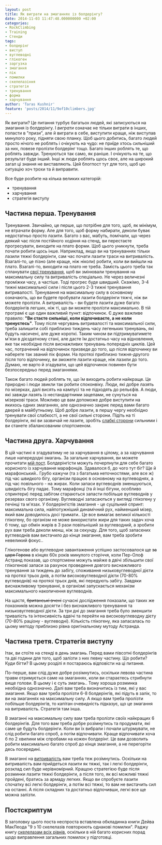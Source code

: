```yaml
---
layout: post
title: Як виграти на змаганнях із болдерінгу?
date: 2014-11-03 11:47:48.000000000 +02:00
categories:
- RockClimbing
- Training
- Стенди
tags:
- болдерінг
- виступ
- вуглеводні
- глікоген
- заргузка
- змагання
- пік
- помилки
- скелелазіння
- стратегія
- тренування
- форма
- харчування
author: 'Taras Kushnir'
feature: 'posts/2014/11/9of10climbers.jpg'
---
```


Як виграти? Це питання турбує багатьох людей, які записуються на змагання із болдерінгу. І <em>виграти</em> означає не тільки виграти в інших, попасти в "призи", але й виграти в себе, виступити краще, ніж виступав минулого року, підняти свою планку. Щоб цього добитись, багато людей просто нічого не роблять і очікують на чудо: не приїде хтось сильніший за них, повезе пролізти болдерінг тощо. Багато інших роблять те, що роблять завжди. Тренуються так само, як раніше. І очікують на те, що результат буде інший. Інші ж люди роблять щось своє, але на широкий загал ці знання не виставляють. Цей блогпост тут для того, щоб цю ситуацію хоч трохи та й виправити.

Все буде розбите на кілька великих категорій:
<ul>
<li>тренування</li>
<li>харчування</li>
<li>стратегія виступу</li>
</ul>
<h2><!--more--></h2>
<h2>Частина перша. Тренування</h2>

Тренування. Звичайно, це перше, що потрібне для того, щоб, як мінімум, не втрачати форму. Але для того, щоб форму набирати, деколи буває недостатньо просто лазити. Багато з вас, мабуть, помічали, що через деякий час після постійного ходіння на стенд, ви перестаєте прогресувати, виходите на плато форми. Щоб цього уникнути, треба почати робити щось інше. Наприклад, якщо ви на тренуваннях тільки лазили тяжкі болдерінги, сам час почати лазити траси на витривалість. Взагалі-то, це пізно (але краще, ніж ніколи) робити, коли ви вийшли на плато. Взагалі-то, виходити на плато не треба. Замість цього треба так спланувати <a title="Вправи для тренувань по скелелазінню" href="http://jamming.com.ua/%d0%b2%d0%bf%d1%80%d0%b0%d0%b2%d0%b8-%d0%b4%d0%bb%d1%8f-%d1%82%d1%80%d0%b5%d0%bd%d1%83%d0%b2%d0%b0%d0%bd%d1%8c-%d0%bf%d0%be-%d1%81%d0%ba%d0%b5%d0%bb%d0%b5%d0%bb%d0%b0%d0%b7%d1%96%d0%bd%d0%bd%d1%8e/" target="_blank" rel="noopener noreferrer">свої тренування</a>, щоб ви змінювали тренування на максимальну силу та витривалість спеціально. Не через величезні проміжки часу, а частіше. Тоді прогрес буде швидший. Скажімо, 3-4 тижні максимальної сили і після цього 2-3 тижні тренування витривалості. Тренування на максимальну силу в основному означають, що ви будете пробувати лазити болдерінги тяжчі, ніж ви можете пролізти. А витривалість - ви будете лазити дуже багато болдерінгів легших, ніж ті, що ви можете пролізти максимально. В тій програмі є ще один важливий пункт: відпочинок. Є дуже важливе правило: <strong>"Ви стаєте сильніші, коли відпочиваєте, а не коли тренуєтесь"</strong>. Тому після чергувань витривалості та максимальної сили, треба залишити собі приблизно тиждень часу легеньких тренувань, які будуть насичені, але дуже короткі. Таким чином ви підтримуватимете м'язи в дієздатному стані, але дасте їм достатньо часу на відновлення, яке так необхідне після виснажливих тренувань попередніх циклів. Цей час, потрачений на відпочинок призведе до того, що після відпочинку ви наберете так званий пік форми. На протязі приблизно тижня-другого після того відпочинку, ви зможете лазити краще, ніж лазили до того. Думаю, не варто й згадувати, що цей відпочинок повинен бути безпосередньо перед змаганнями.

Також багато людей роблять те, що їм виходить робити найкраще. Це природно і люди звикли так робити споконвіку. Люди, які добре лазять по мізерках, далі висять на кампусі та не підходять до рельєфів. А люди, які завжди лазять із нестандартними зацепами, не сунуться на мізеркові траси. Можливо це вам допоможе добре виступити на якихось одних змаганнях, але однозначно закриє перед вами багато дверей в майбутньому. Щоб добре лазити, в першу чергу необхідно тренувати свої слабкості, а не свої сильні сторони. Підіть на ті болдерінги, які ви зазвичай не лазите, зробіть <a title="Визначення своїх слабких та сильних сторін в скелелазінні" href="http://jamming.com.ua/%d0%b2%d0%b8%d0%b7%d0%bd%d0%b0%d1%87%d0%b5%d0%bd%d0%bd%d1%8f-%d1%81%d0%b2%d0%be%d1%97%d1%85-%d1%81%d0%bb%d0%b0%d0%b1%d0%ba%d0%b8%d1%85-%d1%81%d1%82%d0%be%d1%80%d1%96%d0%bd-%d0%b2-%d1%81%d0%ba%d0%b5/" target="_blank" rel="noopener noreferrer">слабкі сторони</a> сильними і ви станете збалансованим спортсменом.
<h2>Частина друга. Харчування</h2>

В цій частині я згадуватиму не за харчування в цілому, а за харчування лише напередодні змагань. За загальне харчування, ви можете прочитати <a title="Дієтологія для скелелаза" href="http://jamming.com.ua/%d0%b4%d1%96%d1%94%d1%82%d0%be%d0%bb%d0%be%d0%b3%d1%96%d1%8f-%d0%b4%d0%bb%d1%8f-%d1%81%d0%ba%d0%b5%d0%bb%d0%b5%d0%bb%d0%b0%d0%b7%d0%b0/" target="_blank" rel="noopener noreferrer">мій пост</a>. Болдерінгісти можуть почерпнути для себе багато корисного із харчування марафонців. Здавалося б, до чого тут біг? Ще й марафонський.. Грубо кажучи (та з багатьма неточностями, але все ж) під час швидкого бігу, організм працює в основному на вуглеводнях, а під час повільного - на жирах. Коли запаси вуглеводнів зменшуються, швидкість бігу падає. Тому марафонці (та й інші бігуни, особливо спринтери) перед забігом стараються запасти побільше вуглеводнів у резервах свого організму. Вуглеводні запасаються у вигляді глікогену у печінці та м'язах. У болдерінгістів змагання - це суцільний спринт: максимальна сила, найпотужніший динамічний рух, найменший мізер, який вам доводилось досі тримати.. Це все вимагає великої кількості глікогену, бо організм не може використати жири для таких задач хоча б тому, що обмін жирів в 3 рази повільніший за вуглеводний, а зробити рух вам треба деколи менш, ніж за секунду. Для того, щоб запасених вуглеводнів вам вистачило до кінця змагання, вам треба зробити невеликий фокус..

Глікогенове або вуглеводне завантаження успішно застосовалося ще <del>за царя Гороха</del> в кінцях 60х років минулого сторіччя, коли Пер-Олоф Астранд показав, що спортсмени можуть майже в двічі збільшити свої глікогенові запаси за рахунок проведення довгого виснажливого тренування за тиждень до забігу, споживання низьковуглеводної дієти на протязі трьох днів, а потім високовуглеводної дієти (70-80% вуглеводнів) на протязі трьох днів, які передують забігу. Завдяки виснажливому тренуванні, в організмі запускається механізм максимального накопичення вуглеводнів.

На щастя, <del>британські вчені</del> сучасні дослідження показали, що таких же показників можна досягти і без виснажливого тренування та низьковуглеводної дієти. За три дні до змагання треба було зменшити тривалість та інтенсивність вдвічі та перейти на високовуглеводну дієту (70-80% раціону - вуглеводні). Кількість глікогену, яка запасалась по цьому методу приблизно рівна оригінальному мутоду Астранда.
<h2>Частина третя. Стратегія виступу</h2>

Ітак, ви стоїте на стенді в день змагань. Перед вами півсотні болдерінгів та дві години для того, щоб залізти з них певну частину. Що робити? Куди бігти? В цьому розділі я постараюсь відповісти на ці питання.

По-перше, вам слід дуже добре розімнутись, оскільки левова частина травм отримується саме на змаганнях, коли ви стараєтесь стрибнути вище голови. В цьому і є суть змагань.. Тому хороша розминка необхідна однозначно. Далі вам треба визначитись із тим, які у вас змагання. Якщо вам треба пролізти 6-8 болдерінгів, які підуть в залік, то ви на змаганнях на максимальну силу. А якщо вам треба пролізти побільше болдерінгів, то капітан очевидність підказує, що це змагання на витривалість. Стратегія там інша.

В змаганні на максимальну силу вам треба пролізти своїх найкращих 6 болдерінгів. Для того вам треба добре розімнутись та продумати, які саме це будуть болдерінги. Коли ви їх вибрали і почали штурмувати, не слід робити багато спроб, а потім відпочивати. Краще відпочивати хоча б по 2 хвилини між спробами на кожен болдерінг. Це вам дозволить робити максимально багато спроб до кінця змагання, а не перегоріти десь посередині.

В змаганні на <a title="Як по-справжньому збільшити скелелазну витривалість?" href="http://jamming.com.ua/%d1%8f%d0%ba-%d0%bf%d0%be-%d1%81%d0%bf%d1%80%d0%b0%d0%b2%d0%b6%d0%bd%d1%8c%d0%be%d0%bc%d1%83-%d0%b7%d0%b1%d1%96%d0%bb%d1%8c%d1%88%d0%b8%d1%82%d0%b8-%d1%81%d0%ba%d0%b5%d0%bb%d0%b5%d0%bb%d0%b0%d0%b7/" target="_blank" rel="noopener noreferrer">витривалість</a> вам треба теж розімнутись. Оскільки на витривалість вам прийдеться лазити як тяжкі, так і легкі болдерінги, розклад сил буде нерівномірний. Кращою стратегією буде після розминки лазити тяжкі болдерінги, а після того, як всі можливі тяжкі пройдені, братись за армаду легких. Якщо ви спробуєте лазити спочатку всі легкі болдерінги, а потім всі тяжкі, то вам не вистачить сил на останні. А після складних та достатньо відпочивши, легкі все ще можна залізти.
<h2>Постскриптум</h2>

В заголовку цього поста неспроста вставлена обкладинка книги Дейва МакЛеода "9 з 10 скелелазів повторюють однакові помилки". Раджу книгу <a title="Скелелазіння для новачка: відповіді на поширені питання" href="http://jamming.com.ua/%d1%81%d0%ba%d0%b5%d0%bb%d0%b5%d0%bb%d0%b0%d0%b7%d1%96%d0%bd%d0%bd%d1%8f-%d0%b4%d0%bb%d1%8f-%d0%bd%d0%be%d0%b2%d0%b0%d1%87%d0%ba%d0%b0-%d0%b2%d1%96%d0%b4%d0%bf%d0%be%d0%b2%d1%96%d0%b4%d1%96-%d0%bd/" target="_blank" rel="noopener noreferrer">скелелазам всіх рівнів</a>, оскільки в ній багато корисних порад щодо виправлення загальних помилок у підготовці.
